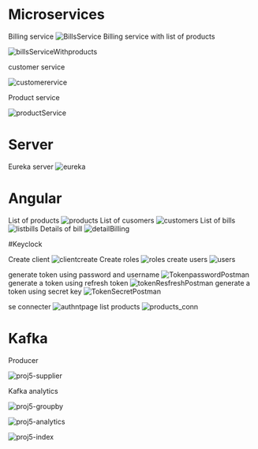 # Microservices

Billing service
![BillsService](https://user-images.githubusercontent.com/22898939/206048444-a20c0e7a-b99a-4799-aa19-04071949370e.JPG)
Billing service with list of products

![billsServiceWithproducts](https://user-images.githubusercontent.com/22898939/206048467-136d056f-eb6c-4187-a91e-769ea98525b5.JPG)

customer service

![customerervice](https://user-images.githubusercontent.com/22898939/206048505-d24facc7-a258-4340-b6a9-9fc4baf87031.JPG)

Product service

![productService](https://user-images.githubusercontent.com/22898939/206048532-6fcc6814-b5d8-49a8-a477-59cda2d7c62b.JPG)
# Server

Eureka server
![eureka](https://user-images.githubusercontent.com/22898939/206048513-2d1a5e60-dcd7-47d6-a3d0-cb4ed0abc602.JPG)

# Angular

List of products
![products](https://user-images.githubusercontent.com/22898939/206048526-90948e6f-0eed-4131-9458-2b5f1e2a5fc6.JPG)
List of cusomers
![customers](https://user-images.githubusercontent.com/22898939/206048510-6390b2b3-e9e3-4371-b737-0c2b85d68d2a.JPG)
List of bills
![listbills](https://user-images.githubusercontent.com/22898939/206048524-684304e4-6a73-437f-b51e-f83ab789e073.JPG)
Details of bill
![detailBilling](https://user-images.githubusercontent.com/22898939/206048511-af824ac9-0e88-44c6-8255-ea436e9eaeeb.JPG)

#Keyclock

Create client
![clientcreate](https://user-images.githubusercontent.com/22898939/206066168-f92ca077-8e4b-4e36-af79-58fce3496bfa.JPG)
Create roles
![roles](https://user-images.githubusercontent.com/22898939/206066170-910bf029-73c0-4410-88f1-bd7fa0821b53.JPG)
create users
![users](https://user-images.githubusercontent.com/22898939/206066172-1342ec79-0d6e-46e1-9646-efea164044f8.JPG)

generate token using password and username
![TokenpasswordPostman](https://user-images.githubusercontent.com/22898939/206048536-40e2aa60-f0d4-4493-8272-1ee0d81a5794.JPG)
generate a token using refresh token
![tokenResfreshPostman](https://user-images.githubusercontent.com/22898939/206048538-14e6360f-7bca-4ace-ba9f-28f28f3996a2.JPG)
generate a token using secret key
![TokenSecretPostman](https://user-images.githubusercontent.com/22898939/206048540-5962c809-a3fa-44f2-a187-c445aa552191.JPG)

se connecter
![authntpage](https://user-images.githubusercontent.com/22898939/206066212-b7cd9db3-7379-4d6c-b3f2-c9a8798515d2.JPG)
list products
![products_conn](https://user-images.githubusercontent.com/22898939/206066207-a4488a73-3bc6-4631-8f1d-8dc1f3403f5d.JPG)

# Kafka

Producer

![proj5-supplier](https://user-images.githubusercontent.com/22898939/213318870-723ef25c-7a73-4683-b5cf-60c99123b1ce.JPG)

Kafka analytics

![proj5-groupby](https://user-images.githubusercontent.com/22898939/213318908-21b861f4-2340-44f9-bc33-300bf5dc0599.JPG)

![proj5-analytics](https://user-images.githubusercontent.com/22898939/213318927-89c06789-94b7-40f4-a609-687309c07693.JPG)

![proj5-index](https://user-images.githubusercontent.com/22898939/213318942-d381a7b0-7f40-40f9-9eb5-43124dd0ab57.JPG)


